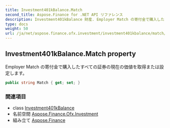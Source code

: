 ```yaml
---
title: Investment401kBalance.Match
second_title: Aspose.Finance for .NET API リファレンス
description: Investment401kBalance 財産. Employer Match の寄付金で購入したすべての証券の現在の価値を取得または設定します
type: docs
weight: 50
url: /ja/net/aspose.finance.ofx.investment/investment401kbalance/match/
---
```

## Investment401kBalance.Match property

Employer Match の寄付金で購入したすべての証券の現在の価値を取得または設定します。

```csharp
public string Match { get; set; }
```

### 関連項目

* class [Investment401kBalance](../)
* 名前空間 [Aspose.Finance.Ofx.Investment](../../investment401kbalance/)
* 組み立て [Aspose.Finance](../../../)


